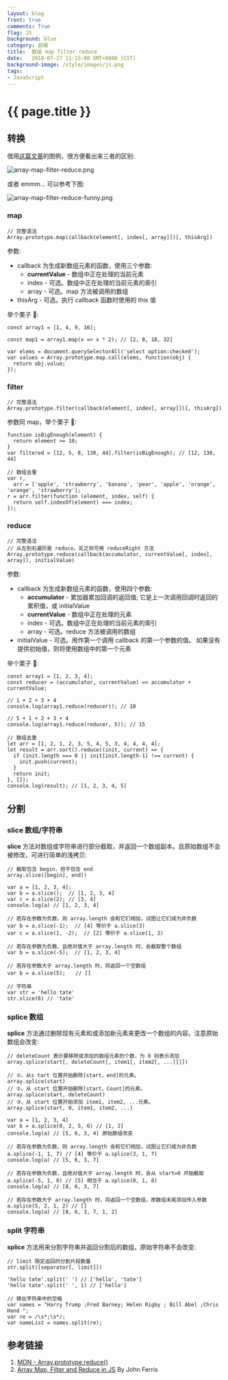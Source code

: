 ```yaml
---
layout: blog
front: true
comments: True
flag: JS
background: blue
category: 前端
title:  数组 map filter reduce
date:   2018-07-27 11:15:00 GMT+0800 (CST)
background-image: /style/images/js.png
tags:
- JavaScript
---
```

# {{ page.title }}

## 转换

借用[这篇文章](https://atendesigngroup.com/blog/array-map-filter-and-reduce-js)的图例，很方便看出来三者的区别:

![array-map-filter-reduce.png]( {{site.url}}/style/images/smms/array-map-filter-reduce.png )

或者 emmm... 可以参考下图:

![array-map-filter-reduce-funny.png]( {{site.url}}/style/images/smms/array-map-filter-reduce-funny.png )

### map

```JS
// 完整语法
Array.prototype.map(callback(element[, index[, array]])[, thisArg])
```

参数:

* callback 为生成新数组元素的函数，使用三个参数:
  * **currentValue** - 数组中正在处理的当前元素
  * index - 可选。数组中正在处理的当前元素的索引
  * array - 可选。map 方法被调用的数组
* thisArg - 可选。执行 callback 函数时使用的 this 值

举个栗子 🌰:

```JS
const array1 = [1, 4, 9, 16];

const map1 = array1.map(x => x * 2); // [2, 8, 18, 32]
```

```JS
var elems = document.querySelectorAll('select option:checked');
var values = Array.prototype.map.call(elems, function(obj) {
  return obj.value;
});
```

### filter

```JS
// 完整语法
Array.prototype.filter(callback(element[, index[, array]])[, thisArg])
```

参数同 map，举个栗子 🌰:

```JS
function isBigEnough(element) {
  return element >= 10;
}
var filtered = [12, 5, 8, 130, 44].filter(isBigEnough); // [12, 130, 44]
```

```JS
// 数组去重
var r,
  arr = ['apple', 'strawberry', 'banana', 'pear', 'apple', 'orange', 'orange', 'strawberry'];
r = arr.filter(function (element, index, self) {
  return self.indexOf(element) === index;
});
```

### reduce

```JS
// 完整语法
// 从左到右遍历是 reduce，反之则可用 reduceRight 方法
Array.prototype.reduce(callback(accumulator, currentValue[, index], array]), initialValue)
```

参数:

* callback 为生成新数组元素的函数，使用四个参数:
  * **accumulator** - 累加器累加回调的返回值; 它是上一次调用回调时返回的累积值，或 initialValue
  * **currentValue** - 数组中正在处理的元素
  * index - 可选。数组中正在处理的当前元素的索引
  * array - 可选。reduce 方法被调用的数组
* initialValue - 可选。用作第一个调用 callback 的第一个参数的值。 如果没有提供初始值，则将使用数组中的第一个元素

举个栗子 🌰:

```JS
const array1 = [1, 2, 3, 4];
const reducer = (accumulator, currentValue) => accumulator + currentValue;

// 1 + 2 + 3 + 4
console.log(array1.reduce(reducer)); // 10

// 5 + 1 + 2 + 3 + 4
console.log(array1.reduce(reducer, 5)); // 15
```

```JS
// 数组去重
let arr = [1, 2, 1, 2, 3, 5, 4, 5, 3, 4, 4, 4, 4];
let result = arr.sort().reduce((init, current) => {
  if (init.length === 0 || init[init.length-1] !== current) {
    init.push(current);
  }
  return init;
}, []);
console.log(result); // [1, 2, 3, 4, 5]
```

## 分割

### slice 数组/字符串

**slice** 方法对数组或字符串进行部分截取，并返回一个数组副本。且原始数组不会被修改，可进行简单的浅拷贝:

```JS
// 截取包含 begin，但不包含 end
array.slice([begin], end])
```

```JS
var a = [1, 2, 3, 4];
var b = a.slice();  // [1, 2, 3, 4]
var c = a.slice(2); // [3, 4]
console.log(a) // [1, 2, 3, 4]

// 若存在参数为负数，则 array.length 会和它们相加，试图让它们成为非负数
var b = a.slice(-1);  // [4] 等价于 a.slice(3)
var c = a.slice(1, -2);  // [2] 等价于 a.slice(1, 2)

// 若存在参数为负数，且绝对值大于 array.length 时，会截取整个数组
var b = a.slice(-5);  // [1, 2, 3, 4]

// 若存在参数大于 array.length 时，将返回一个空数组
var b = a.slice(5);　　// []
```

```JS
// 字符串
var str = 'hello tate'
str.slice(6) // 'tate'
```

### splice 数组

**splice** 方法通过删除现有元素和或添加新元素来更改一个数组的内容。注意原始数组会改变:

```JS
// deleteCount 表示要移除或添加的数组元素的个数，为 0 则表示添加
array.splice(start[, deleteCount[, item1[, item2[, ...]]]])

// ①、从s tart 位置开始删除[start，end]的元素。
array.splice(start)
// ②、从 start 位置开始删除[start，Count]的元素。
array.splice(start, deleteCount)
// ③、从 start 位置开始添加 item1, item2, ...元素。
array.splice(start, 0, item1, item2, ...)
```

```JS
var a = [1, 2, 3, 4]
var b = a.splice(0, 2, 5, 6) // [1, 2]
console.log(a) // [5, 6, 3, 4] 原始数组改变

// 若存在参数为负数，则 array.length 会和它们相加，试图让它们成为非负数
a.splice(-1, 1, 7) // [4] 等价于 a.splice(3, 1, 7)
console.log(a) // [5, 6, 3, 7]

// 若存在参数为负数，且绝对值大于 array.length 时，会从 start=0 开始截取
a.splice(-5, 1, 8) // [5] 相当于 a.splice(0, 1, 8)
console.log(a) // [8, 6, 3, 7]

// 若存在参数大于 array.length 时，将返回一个空数组，原数组末尾添加传入参数
a.splice(5, 2, 1, 2) // []
console.log(a) // [8, 6, 3, 7, 1, 2]
```

### split 字符串

**splice** 方法用来分割字符串并返回分割后的数组，原始字符串不会改变:

```JS
// limit 限定返回的分割片段数量
str.split([separator[, limit]])
```

```JS
'hello tate'.split(' ') // ['hello', 'tate']
'hello tate'.split(' ', 1) // ['hello']

// 移出字符串中的空格
var names = "Harry Trump ;Fred Barney; Helen Rigby ; Bill Abel ;Chris Hand ";
var re = /\s*;\s*/;
var nameList = names.split(re);
```

## 参考链接

1. [MDN - Array.prototype.reduce()](https://developer.mozilla.org/zh-CN/docs/Web/JavaScript/Reference/Global_Objects/Array/Reduce)
2. [Array Map, Filter and Reduce in JS](https://atendesigngroup.com/blog/array-map-filter-and-reduce-js) By John Ferris
